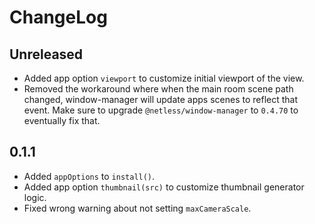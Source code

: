 # ChangeLog

## Unreleased

- Added app option `viewport` to customize initial viewport of the view.
- Removed the workaround where when the main room scene path changed,
  window-manager will update apps scenes to reflect that event.
  Make sure to upgrade `@netless/window-manager` to `0.4.70` to eventually fix that.

## 0.1.1

- Added `appOptions` to `install()`.
- Added app option `thumbnail(src)` to customize thumbnail generator logic.
- Fixed wrong warning about not setting `maxCameraScale`.

